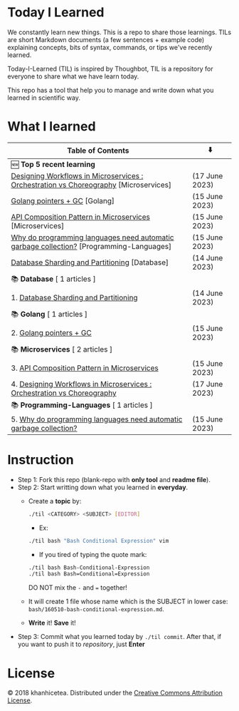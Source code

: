 # Today I Learned

We constantly learn new things. This is a repo to share those learnings.
TILs are short Markdown documents (a few sentences + example code) explaining
concepts, bits of syntax, commands, or tips we've recently learned.

Today-I-Learned (TIL) is inspired by Thoughbot, TIL is a repository for everyone to share what we have learn today.

This repo has a tool that help you to manage and write down what you learned in scientific way.

# What I learned

| Table of Contents | ⬇️ |
| -------- | -------- |
| 🆕 **Top 5 recent learning** | |
| [Designing Workflows in Microservices : Orchestration vs Choreography](Microservices/Designing-Workflows-in-Microservices-:-Orchestration-vs-Choreography.md) [Microservices] | (17 June 2023) |
| [Golang pointers + GC](Golang/Golang-pointers-+-GC.md) [Golang] | (15 June 2023) |
| [API Composition Pattern in Microservices](Microservices/API-Composition-Pattern-in-Microservices.md) [Microservices] | (15 June 2023) |
| [Why do programming languages need automatic garbage collection?](Programming-Languages/Why-do-programming-languages-need-automatic-garbage-collection?.md) [Programming-Languages] | (15 June 2023) |
| [Database Sharding and Partitioning](Database/Database-Sharding-and-Partitioning.md) [Database] | (14 June 2023) |
| 📚 **Database** [ 1 articles ] | |
| 1. [Database Sharding and Partitioning](Database/Database-Sharding-and-Partitioning.md) | (14 June 2023) |
| 📚 **Golang** [ 1 articles ] | |
| 2. [Golang pointers + GC](Golang/Golang-pointers-+-GC.md) | (15 June 2023) |
| 📚 **Microservices** [ 2 articles ] | |
| 3. [API Composition Pattern in Microservices](Microservices/API-Composition-Pattern-in-Microservices.md) | (15 June 2023) |
| 4. [Designing Workflows in Microservices : Orchestration vs Choreography](Microservices/Designing-Workflows-in-Microservices-:-Orchestration-vs-Choreography.md) | (17 June 2023) |
| 📚 **Programming-Languages** [ 1 articles ] | |
| 5. [Why do programming languages need automatic garbage collection?](Programming-Languages/Why-do-programming-languages-need-automatic-garbage-collection?.md) | (15 June 2023) |


# Instruction

- Step 1: Fork this repo (blank-repo with **only tool** and **readme file**).
- Step 2: Start writting down what you learned in **everyday**.
  + Create a **topic** by:

    ```bash
    ./til <CATEGORY> <SUBJECT> [EDITOR]
    ```

    - Ex:

    ```bash
    ./til bash "Bash Conditional Expression" vim
    ```

    - If you tired of typing the quote mark:

    ```bash
    ./til bash Bash-Conditional-Expression
    ./til bash Bash=Conditional=Expression
    ```

    DO NOT mix the `-` and `=` together!
  + It will create 1 file whose name which is the SUBJECT in lower case:  `bash/160510-bash-conditional-expression.md`.
  + **Write** it! **Save** it!
- Step 3: Commit what you learned today by `./til commit`. After that, if you want to push it to _repository_, just **Enter**

# License

© 2018 khanhicetea.
Distributed under the [Creative Commons Attribution License][license].

[license]: http://creativecommons.org/licenses/by/3.0/
